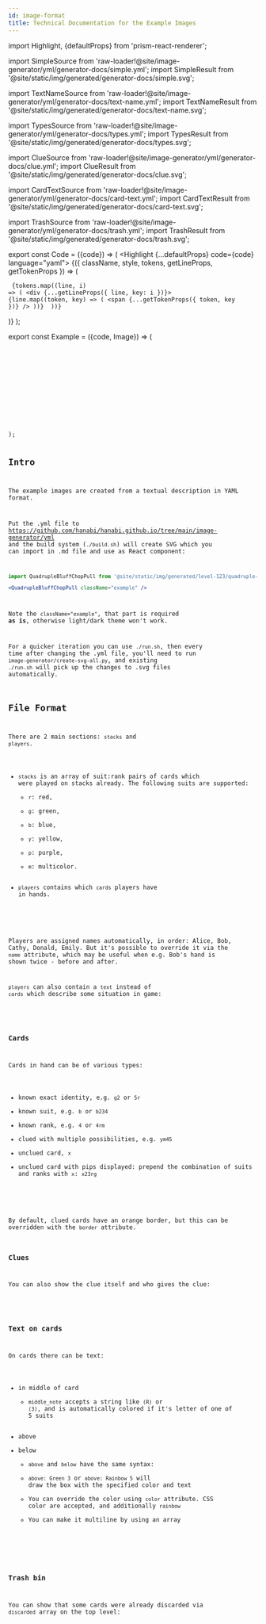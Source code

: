 ```yaml
---
id: image-format
title: Technical Documentation for the Example Images
---
```


import Highlight, {defaultProps} from 'prism-react-renderer';

import SimpleSource from 'raw-loader!@site/image-generator/yml/generator-docs/simple.yml';
import SimpleResult from '@site/static/img/generated/generator-docs/simple.svg';

import TextNameSource from 'raw-loader!@site/image-generator/yml/generator-docs/text-name.yml';
import TextNameResult from '@site/static/img/generated/generator-docs/text-name.svg';

import TypesSource from 'raw-loader!@site/image-generator/yml/generator-docs/types.yml';
import TypesResult from '@site/static/img/generated/generator-docs/types.svg';

import ClueSource from 'raw-loader!@site/image-generator/yml/generator-docs/clue.yml';
import ClueResult from '@site/static/img/generated/generator-docs/clue.svg';

import CardTextSource from 'raw-loader!@site/image-generator/yml/generator-docs/card-text.yml';
import CardTextResult from '@site/static/img/generated/generator-docs/card-text.svg';

import TrashSource from 'raw-loader!@site/image-generator/yml/generator-docs/trash.yml';
import TrashResult from '@site/static/img/generated/generator-docs/trash.svg';

export const Code = ({code}) => (
  <Highlight {...defaultProps} code={code} language="yaml">
    {({ className, style, tokens, getLineProps, getTokenProps }) => (
      <pre><code>
        {tokens.map((line, i) => (
          <div {...getLineProps({ line, key: i })}>
            {line.map((token, key) => (
              <span {...getTokenProps({ token, key })} />
            ))}
          </div>
        ))}
      </code></pre>
    )}
  </Highlight>
);

export const Example = ({code, Image}) => (
  <div class="container">
    <div class="row">
      <div class="col">
        <Code code={code} />
      </div>
      <div class="col">
        <Image className="example" />
      </div>
    </div>
  </div>
);

## Intro

The example images are created from a textual description in YAML format.

Put the .yml file to https://github.com/hanabi/hanabi.github.io/tree/main/image-generator/yml and the build system (`./build.sh`) will create SVG which you can import in .md file and use as React component:

```jsx
import QuadrupleBluffChopPull from '@site/static/img/generated/level-123/quadruple-bluff-chop-pull.svg';

<QuadrupleBluffChopPull className="example" />
```

Note the `className="example"`, that part is required **as is**, otherwise light/dark theme won't work.

For a quicker iteration you can use `./run.sh`, then every time after changing the .yml file, you'll need to run `image-generator/create-svg-all.py`, and existing `./run.sh` will pick up the changes to .svg files automatically.

## File Format

There are 2 main sections: `stacks` and `players`.
- `stacks` is an array of suit:rank pairs of cards which were played on stacks already. The following suits are supported:
  - `r`: red,
  - `g`: green,
  - `b`: blue,
  - `y`: yellow,
  - `p`: purple,
  - `m`: multicolor.
- `players` contains which `cards` players have in hands.

<Example code={SimpleSource} Image={SimpleResult} />

Players are assigned names automatically, in order: Alice, Bob, Cathy, Donald, Emily.
But it's possible to override it via the `name` attribute, which may be useful when e.g. Bob's hand is shown twice - before and after.

`players` can also contain a `text` instead of `cards` which describe some situation in game:

<Example code={TextNameSource} Image={TextNameResult} />

### Cards

Cards in hand can be of various types:
- known exact identity, e.g. `g2` or `5r`
- known suit, e.g. `b` or `b234`
- known rank, e.g. `4` or `4rm`
- clued with multiple possibilities, e.g. `ym45`
- unclued card, `x`
- unclued card with pips displayed: prepend the combination of suits and ranks with `x`: `x23rg`

<Example code={TypesSource} Image={TypesResult} />

By default, clued cards have an orange border, but this can be overridden with the `border` attribute.

### Clues

You can also show the clue itself and who gives the clue:

<Example code={ClueSource} Image={ClueResult} />

### Text on cards

On cards there can be text:
- in middle of card
  - `middle_note` accepts a string like `(R)` or `(3)`, and is automatically colored if it's letter of one of 5 suits
- above
- below
  - `above` and `below` have the same syntax:
  - `above: Green 3` or `above: Rainbow 5` will draw the box with the specified color and text
  - You can override the color using `color` attribute. CSS color are accepted, and additionally `rainbow`
  - You can make it multiline by using an array

<Example code={CardTextSource} Image={CardTextResult} />

### Trash bin

You can show that some cards were already discarded via `discarded` array on the top level:

<Example code={TrashSource} Image={TrashResult} />
